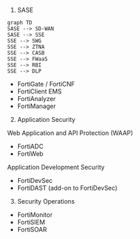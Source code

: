 1. SASE

```mermaid
graph TD
SASE --> SD-WAN
SASE --> SSE
SSE --> SWG
SSE --> ZTNA
SSE --> CASB
SSE --> FWaaS
SSE --> RBI
SSE --> DLP
```

- FortiGate / FortiCNF
- FortiClient EMS
- FortiAnalyzer
- FortiManager

2. Application Security

Web Application and API Protection (WAAP)
- FortiADC
- FortiWeb

Application Development Security
- FortiDevSec
- FortiDAST (add-on to FortiDevSec)

3. Security Operations

- FortiMonitor
- FortiSIEM
- FortiSOAR
